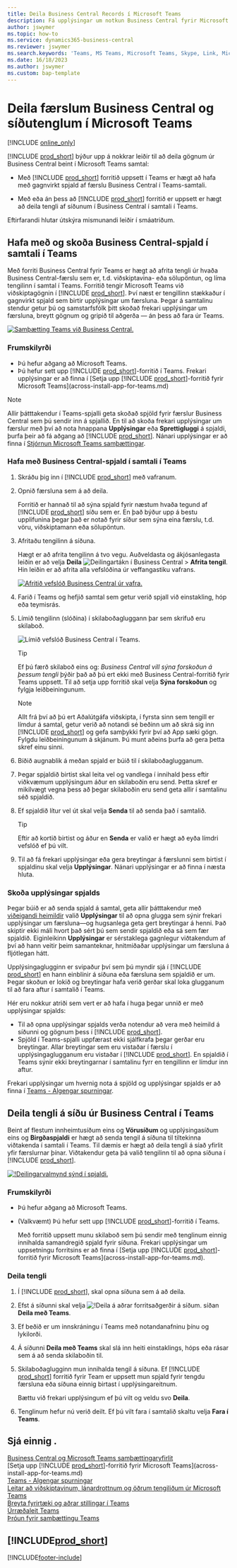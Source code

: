 ```yaml
---
title: Deila Business Central Records í Microsoft Teams
description: Fá upplýsingar um notkun Business Central fyrir Microsoft Teams.
author: jswymer
ms.topic: how-to
ms.service: dynamics365-business-central
ms.reviewer: jswymer
ms.search.keywords: 'Teams, MS Teams, Microsoft Teams, Skype, Link, Microsoft 365, collaborate, collaboration, teamwork, share records'
ms.date: 16/18/2023
ms.author: jswymer
ms.custom: bap-template
---
```


# <a name="sharing-business-central-records-and-page-links-in-microsoft-teams"></a><a name="sharing-business-central-records-and-page-links-in-microsoft-teams"></a><a name="sharing-business-central-records-and-page-links-in-microsoft-teams"></a>Deila færslum Business Central og síðutenglum í Microsoft Teams

[!INCLUDE [online_only](includes/online_only.md)]

[!INCLUDE [prod_short](includes/prod_short.md)] býður upp á nokkrar leiðir til að deila gögnum úr Business Central beint í Microsoft Teams samtal:

<!-- 
## <a name="overview"></a><a name="overview"></a><a name="overview"></a>Overview
In this article, you'll learn how to use the app to share [!INCLUDE [prod_short](includes/prod_short.md)] records, like a customer, sales order, or invoice, with coworkers in a Teams conversation.
The [!INCLUDE [prod_short](includes/prod_short.md)] app lets you:
[!INCLUDE [prod_short](includes/prod_short.md)] offers an app that connects Microsoft Teams to your business data in [!INCLUDE [prod_short](includes/prod_short.md)], so you can quickly share details across team members and respond faster to inquiries. In this article, you'll learn how to use the app to share [!INCLUDE [prod_short](includes/prod_short.md)] records, like a customer, sales order, or invoice, with coworkers in a Teams conversation.

-->
- Með [!INCLUDE [prod_short](includes/prod_short.md)] forritið uppsett í Teams er hægt að hafa með gagnvirkt spjald af færslu Business Central í Teams-samtali.

<!--   Copy a link from any Business Central record, like a customer or sales order, then paste the link into a Teams conversation. The app connects Microsoft Teams to your business data in [!INCLUDE [prod_short](includes/prod_short.md)]. It then expands the link into a compact, interactive card that displays information about the record. Once in the conversation, you and coworkers can view more details about the record, edit data, and take action&mdash;without leaving Teams.

  [![Teams integration with Business Central.](media/teams-intro-v3.png)](media/teams-intro-v3.png#lightbox)-->

- Með eða án þess að [!INCLUDE [prod_short](includes/prod_short.md)] forritið er uppsett er hægt að deila tengli af síðunum í Business Central í samtali í Teams.

  <!-- ![!The Share menu displayed on a card.](media/teams-share-link.png "The Share menu displayed on a card.")-->

Eftirfarandi hlutar útskýra mismunandi leiðir í smáatriðum.

## <a name="include-and-view-a-business-central-card-in-a-teams-conversation"></a><a name="include-and-view-a-business-central-card-in-a-teams-conversation"></a><a name="include-and-view-a-business-central-card-in-a-teams-conversation"></a>Hafa með og skoða Business Central-spjald í samtali í Teams

Með forriti Business Central fyrir Teams er hægt að afrita tengli úr hvaða Business Central-færslu sem er, t.d. viðskiptavina- eða sölupöntun, og líma tengilinn í samtal í Teams. Forritið tengir Microsoft Teams við viðskiptagögnin í [!INCLUDE [prod_short](includes/prod_short.md)]\. Því næst er tengillinn stækkaður í gagnvirkt spjald sem birtir upplýsingar um færsluna. Þegar á samtalinu stendur getur þú og samstarfsfólk þitt skoðað frekari upplýsingar um færsluna, breytt gögnum og gripið til aðgerða &mdash; án þess að fara úr Teams.

[![Samþætting Teams við Business Central.](media/teams-intro-vBC20.png)](media/teams-intro-vBC20.png#lightbox)

### <a name="prerequisites"></a><a name="prerequisites"></a><a name="prerequisites"></a>Frumskilyrði

- Þú hefur aðgang að Microsoft Teams.
- Þú hefur sett upp [!INCLUDE [prod_short](includes/prod_short.md)]-forritið  í Teams. Frekari upplýsingar er að finna í [Setja upp [!INCLUDE [prod_short](includes/prod_short.md)]-forritið fyrir Microsoft Teams](across-install-app-for-teams.md)

> [!NOTE]
> Allir þátttakendur í Teams-spjalli geta skoðað spjöld fyrir færslur Business Central sem þú sendir inn á spjallið. En til að skoða frekari upplýsingar um færslur með því að nota hnappana **Upplýsingar** eða **Sprettigluggi** á spjaldi, þurfa þeir að fá aðgang að [!INCLUDE [prod_short](includes/prod_short.md)]. Nánari upplýsingar er að finna í [Stjórnun Microsoft Teams samþættingar](admin-teams-integration.md#minimum-requirements-1).

### <a name="include-a-business-central-card-in-a-teams-conversation"></a><a name="include-a-business-central-card-in-a-teams-conversation"></a><a name="include-a-business-central-card-in-a-teams-conversation"></a>Hafa með Business Central-spjald í samtali í Teams

1. Skráðu þig inn í [!INCLUDE [prod_short](includes/prod_short.md)] með vafranum.
2. Opnið færsluna sem á að deila.

    Forritið er hannað til að sýna spjald fyrir næstum hvaða tegund af [!INCLUDE [prod_short](includes/prod_short.md)] síðu sem er. En það býður upp á bestu upplifunina þegar það er notað fyrir síður sem sýna eina færslu, t.d. vöru, viðskiptamann eða sölupöntun.
3. Afritaðu tengilinn á síðuna.

    Hægt er að afrita tengilinn á tvo vegu. Auðveldasta og ákjósanlegasta leiðin er að velja **Deila** ![Deilingartákn í Business Central](media/share-icon.png) > **Afrita tengil**. Hin leiðin er að afrita alla vefslóðina úr veffangastiku vafrans.

    [![Afritið vefslóð Business Central úr vafra.](media/teams-copy-link.png)](media/teams-copy-link.png#lightbox)
4. Farið í Teams og hefjið samtal sem getur verið spjall við einstakling, hóp eða teymisrás.
5. Límið tengilinn (slóðina) í skilaboðagluggann þar sem skrifuð eru skilaboð.

    ![Límið vefslóð Business Central í Teams.](media/teams-paste-url-v2.png)

    > [!TIP]
    > Ef þú færð skilaboð eins og: *Business Central vill sýna forskoðun á þessum tengli* þýðir það að þú ert ekki með Business Central-forritið fyrir Teams uppsett. Til að setja upp forritið skal velja **Sýna forskoðun** og fylgja leiðbeiningunum.

    > [!NOTE]
    > Allt frá því að þú ert Aðalútgáfa viðskipta, í fyrsta sinn sem tengill er límdur á samtal, getur verið að notandi sé beðinn um að skrá sig inn  [!INCLUDE [prod_short](includes/prod_short.md)]  og gefa samþykki fyrir því að App sæki gögn. Fylgdu leiðbeiningunum á skjánum. Þú munt aðeins þurfa að gera þetta skref einu sinni.
6. Bíðið augnablik á meðan spjald er búið til í skilaboðaglugganum.
7. Þegar spjaldið birtist skal leita vel og vandlega í innihald þess eftir viðkvæmum upplýsingum áður en skilaboðin eru send. Þetta skref er mikilvægt vegna þess að þegar skilaboðin eru send geta allir í samtalinu séð spjaldið.
8. Ef spjaldið lítur vel út skal velja **Senda** til að senda það í samtalið.

    > [!TIP]
    > Eftir að kortið birtist og áður en **Senda** er valið er hægt að eyða límdri vefslóð ef þú vilt.
9. Til að fá frekari upplýsingar eða gera breytingar á færslunni sem birtist í spjaldinu skal velja **Upplýsingar**. Nánari upplýsingar er að finna í næsta hluta.

### <a name="view-card-details"></a><a name="view-card-details"></a><a name="view-card-details"></a>Skoða upplýsingar spjalds

Þegar búið er að senda spjald á samtal, geta allir þátttakendur með [viðeigandi heimildir](admin-teams-integration.md#permissions) valið **Upplýsingar** til að opna glugga sem sýnir frekari upplýsingar um færsluna&mdash;og hugsanlega geta gert breytingar á henni. Það skiptir ekki máli hvort það sért þú sem sendir spjaldið eða sá sem fær spjaldið. Eiginleikinn **Upplýsingar** er sérstaklega gagnlegur viðtakendum af því að hann veitir þeim samanteknar, hnitmiðaðar upplýsingar um færsluna á fljótlegan hátt.

Upplýsingaglugginn er svipaður því sem þú myndir sjá í [!INCLUDE [prod_short](includes/prod_short.md)] en hann einblínir á síðuna eða færsluna sem spjaldið er um. Þegar skoðun er lokið og breytingar hafa verið gerðar skal loka glugganum til að fara aftur í samtalið í Teams.

Hér eru nokkur atriði sem vert er að hafa í huga þegar unnið er með upplýsingar spjalds:

- Til að opna upplýsingar spjalds verða notendur að vera með heimild á síðunni og gögnum þess í [!INCLUDE [prod_short](includes/prod_short.md)]\.
- Spjöld í Teams-spjalli uppfærast ekki sjálfkrafa þegar gerðar eru breytingar. Allar breytingar sem eru vistaðar í færslu í upplýsingaglugganum eru vistaðar í [!INCLUDE [prod_short](includes/prod_short.md)]\. En spjaldið í Teams sýnir ekki breytingarnar í samtalinu fyrr en tengillinn er límdur inn aftur.

Frekari upplýsingar um hvernig nota á spjöld og upplýsingar spjalds er að finna í [Teams - Algengar spurningar](teams-faq.md).

## <a name="share-a-link-to-page-from-business-central-to-teams"></a><a name="share-a-link-to-page-from-business-central-to-teams"></a><a name="share-a-link-to-page-from-business-central-to-teams"></a><a name="share-link"></a>Deila tengli á síðu úr Business Central í Teams

Beint af flestum innheimtusíðum eins og **Vörusíðum** og upplýsingasíðum eins og **Birgðaspjaldi** er hægt að senda tengil á síðuna til tiltekinna viðtakenda í samtali í Teams. Til dæmis er hægt að deila tengli á síað yfirlit yfir færslurnar þínar. Viðtakendur geta þá valið tengilinn til að opna síðuna í [!INCLUDE [prod_short](includes/prod_short.md)]\.

[![!Deilingarvalmynd sýnd í spjaldi.](media/teams-share-link-v2.png "Deilingarvalmyndin sýnd á spjaldi.")](media/teams-share-link-v2.png#lightbox)

### <a name="prerequisites-1"></a><a name="prerequisites-1"></a><a name="prerequisites-1"></a>Frumskilyrði

- Þú hefur aðgang að Microsoft Teams.
- (Valkvæmt) Þú hefur sett upp [!INCLUDE [prod_short](includes/prod_short.md)]-forritið  í Teams. 

  Með forritið uppsett munu skilaboð sem þú sendir með tenglinum einnig innihalda samandregið spjald fyrir síðuna. Frekari upplýsingar um uppsetningu forritsins er að finna í [Setja upp [!INCLUDE [prod_short](includes/prod_short.md)]-forritið fyrir Microsoft Teams](across-install-app-for-teams.md).

### <a name="share-a-link"></a><a name="share-a-link"></a><a name="share-a-link"></a>Deila tengli

1. Í [!INCLUDE [prod_short](includes/prod_short.md)]\, skal opna síðuna sem á að deila.
2. Efst á síðunni skal velja ![!Deila á aðrar forritsaðgerðir á síðum.](media/share-icon.png) síðan **Deila með Teams**.
3. Ef beðið er um innskráningu í Teams með notandanafninu þínu og lykilorði.
4. Á síðunni **Deila með Teams** skal slá inn heiti einstaklings, hóps eða rásar sem á að senda skilaboðin til.
5. Skilaboðaglugginn mun innihalda tengil á síðuna. Ef [!INCLUDE [prod_short](includes/prod_short.md)] forritið fyrir Team er uppsett mun spjald fyrir tengdu færsluna eða síðuna einnig birtast í upplýsingareitnum.

   Bættu við frekari upplýsingum ef þú vilt og veldu svo **Deila**.
6. Tenglinum hefur nú verið deilt. Ef þú vilt fara í samtalið skaltu velja **Fara í Teams**.

## <a name="see-also"></a><a name="see-also"></a><a name="see-also"></a>Sjá einnig .

[Business Central og Microsoft Teams samþættingaryfirlit](across-teams-overview.md)  
[Setja upp [!INCLUDE [prod_short](includes/prod_short.md)]-forritið fyrir Microsoft Teams](across-install-app-for-teams.md)  
[Teams - Algengar spurningar](teams-faq.md)  
[Leitar að viðskiptavinum, lánardrottnum og öðrum tengiliðum úr Microsoft Teams](across-search-contacts-teams.md)  
[Breyta fyrirtæki og aðrar stillingar í Teams](across-teams-settings.md)  
[Úrræðaleit Teams](admin-teams-troubleshooting.md)  
[Þróun fyrir samþættingu Teams](/dynamics365/business-central/dev-itpro/developer/devenv-develop-for-teams)  

## [!INCLUDE[prod_short](includes/free_trial_md.md)]

[!INCLUDE[footer-include](includes/footer-banner.md)]
